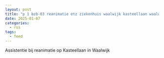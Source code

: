 ```yaml
---
layout: post
title: "p 1 bzb-03 reanimatie etz ziekenhuis waalwijk kasteellaan waalwijk 207131"
date: 2025-01-07
categories: 
  - rss
tags: 
  - feed
---
```


Assistentie bij reanimatie op Kasteellaan in Waalwijk
